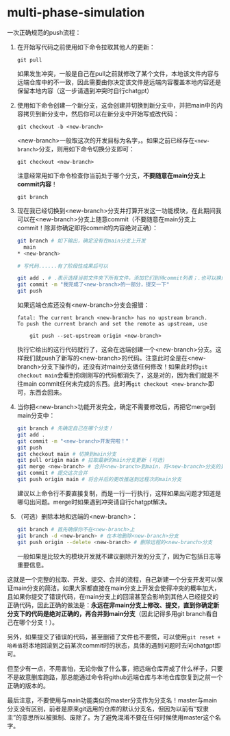 # multi-phase-simulation

一次正确规范的push流程：

1. 在开始写代码之前使用如下命令拉取其他人的更新：

   ```
   git pull
   ```

   如果发生冲突，一般是自己在pull之前就修改了某个文件，本地该文件内容与远端仓库中的不一致，因此需要由你决定该文件是远端内容覆盖本地内容还是保留本地内容（这一步请遇到冲突时自行chatgpt）

2. 使用如下命令创建一个新分支，这会创建并切换到新分支中，并把main中的内容拷贝到新分支中，然后你可以在新分支中开始写或改代码：

   ```
   git checkout -b <new-branch>
   ```

   \<new-branch>一般取这次的开发目标为名字，。如果之前已经存在`<new-branch>`分支，则用如下命令切换分支即可：

   ```
   git checkout <new-branch>
   ```

   注意经常用如下命令检查你当前处于哪个分支，**不要随意在main分支上commit内容**！

   ```
   git branch
   ```

3. 现在我已经切换到\<new-branch>分支并打算开发这一功能模块，在此期间我可以在\<new-branch>分支上随意commit（不要随意在main分支上commit！除非你确定即将commit的内容绝对正确）：

   ```bash
   git branch # 如下输出，确定没有在main分支上开发
     main
   * <new-branch>
   
   # 写代码......有了阶段性成果后可以
   
   git add . # .表示选择当前文件夹下所有文件，添加它们到待commit列表；.也可以换成具体的文件或文件夹
   git commit -m "我完成了<new-branch>的一部分，提交一下"
   git push
   ```

   如果远端仓库还没有\<new-branch>分支会报错：

   ```
   fatal: The current branch <new-branch> has no upstream branch.
   To push the current branch and set the remote as upstream, use
   
       git push --set-upstream origin <new-branch>
   ```

   执行它给出的这行代码就行了，这会在远端创建一个\<new-branch>分支。这样我们就push了新写的\<new-branch>的代码。注意此时全是在\<new-branch>分支下操作的，还没有对main分支做任何修改！如果此时你`git checkout main`会看到你刚刚写的代码都消失了，这是对的，因为我们就是不往main commit任何未完成的东西。此时再`git checkout <new-branch>`即可，东西会回来。

4. 当你把\<new-branch>功能开发完全，确定不需要修改后，再把它merge到main分支中：

   ```bash
   git branch # 先确定自己在哪个分支！
   git add .
   git commit -m "<new-branch>开发完啦！"
   git push
   git checkout main # 切换到main分支
   git pull origin main # 拉取最新的main分支更新 (可选)
   git merge <new-branch> # 合并<new-branch>到main，将<new-branch>分支的更改合并到main分支
   git commit # 提交这次合并
   git push origin main # 将合并后的更改推送到远程次的main分支
   ```

   建议以上命令行不要直接复制，而是一行一行执行，这样如果出问题才知道是哪句出问题。merge时如果遇到冲突请自行chatgpt解决。

5. （可选）删除本地和远端的\<new-branch>：

   ```bash
   git branch # 首先确保你不在<new-branch>上
   git branch -d <new-branch> # 在本地删除<new-branch>分支
   git push origin --delete <new-branch> # 删除远程的<new-branch>分支
   ```

   一般如果是比较大的模块开发就不建议删除开发的分支了，因为它包括日志等重要信息。

这就是一个完整的拉取、开发、提交、合并的流程，自己新建一个分支开发可以保证main分支的简洁。如果大家都直接在main分支上开发会使得冲突的概率加大，且如果你提交了错误代码，在main分支上的回滚甚至会影响到其他人已经提交的正确代码，因此正确的做法是：**永远在非main分支上修改、提交，直到你确定新分支下的代码是绝对正确的，再合并到main分支**（因此记得多用git branch看自己在哪个分支！）。

另外，如果提交了错误的代码，甚至删错了文件也不要慌，可以使用`git reset + 哈希值`将本地回滚到之前某次commit时的状态，具体的遇到问题时去问chatgpt即可。

但至少有一点，不用害怕，无论你做了什么事，把远端仓库弄成了什么样子，只要不是故意删库跑路，那总能通过命令将github远端仓库与本地仓库恢复到之前一个正确的版本的。

最后注意，不要使用与main功能类似的master分支作为分支名！master与main分支没有区别，前者是原来git选用的仓库的默认分支名，但因为以前有“奴隶主”的意思所以被抵制、废除了。为了避免混淆不要在任何时候使用master这个名字。
